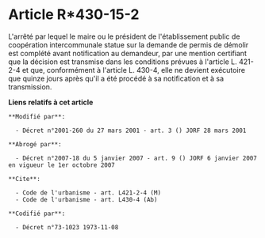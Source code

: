 # Article R*430-15-2

L'arrêté par lequel le maire ou le président de l'établissement public de coopération intercommunale statue sur la demande de
permis de démolir est complété avant notification au demandeur, par une mention certifiant que la décision est transmise dans
les conditions prévues à l'article L. 421-2-4 et que, conformément à l'article L. 430-4, elle ne devient exécutoire que
quinze jours après qu'il a été procédé à sa notification et à sa transmission.

**Liens relatifs à cet article**

	**Modifié par**:

	  - Décret n°2001-260 du 27 mars 2001 - art. 3 () JORF 28 mars 2001

	**Abrogé par**:

	  - Décret n°2007-18 du 5 janvier 2007 - art. 9 () JORF 6 janvier 2007 en vigueur le 1er octobre 2007

	**Cite**:

	  - Code de l'urbanisme - art. L421-2-4 (M)
	  - Code de l'urbanisme - art. L430-4 (Ab)

	**Codifié par**:

	  - Décret n°73-1023 1973-11-08
